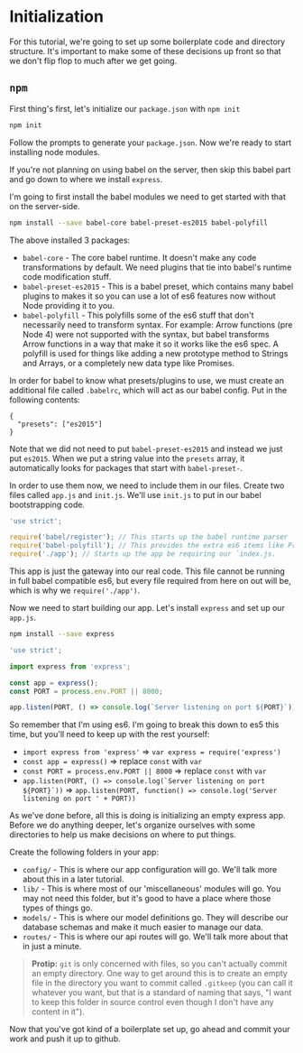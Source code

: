 # Initialization

For this tutorial, we're going to set up some boilerplate code and directory
structure. It's important to make some of these decisions up front so that we
don't flip flop to much after we get going.

## `npm`

First thing's first, let's initialize our `package.json` with `npm init`

```sh
npm init
```

Follow the prompts to generate your `package.json`. Now we're ready to start
installing node modules.

If you're not planning on using babel on the server, then skip this babel
part and go down to where we install `express`.

I'm going to first install the babel modules we need to get started with that
on the server-side.

```sh
npm install --save babel-core babel-preset-es2015 babel-polyfill
```

The above installed 3 packages:

* `babel-core` - The core babel runtime. It doesn't make any code
  transformations by default. We need plugins that tie into babel's runtime
  code modification stuff.
* `babel-preset-es2015` - This is a babel preset, which contains many babel
  plugins to makes it so you can use a lot of es6 features now without Node
  providing it to you.
* `babel-polyfill` - This polyfills some of the es6 stuff that don't
  necessarily need to transform syntax. For example: Arrow functions (pre
  Node 4) were not supported with the syntax, but babel transforms Arrow
  functions in a way that make it so it works like the es6 spec. A polyfill
  is used for things like adding a new prototype method to Strings and Arrays,
  or a completely new data type like Promises.

In order for babel to know what presets/plugins to use, we must create an
additional file called `.babelrc`, which will act as our babel config. Put in
the following contents:

```
{
  "presets": ["es2015"]
}
```

Note that we did not need to put `babel-preset-es2015` and instead we just put
`es2015`. When we put a string value into the `presets` array, it automatically
looks for packages that start with `babel-preset-`.

In order to use them now, we need to include them in our files. Create two
files called `app.js` and `init.js`. We'll use `init.js` to put in our babel
bootstrapping code.

```js
'use strict';

require('babel/register'); // This starts up the babel runtime parser
require('babel-polyfill'); // This provides the extra es6 items like Promises and Array methods
require('./app'); // Starts up the app be requiring our `index.js.

```

This app is just the gateway into our real code. This file cannot be running in
full babel compatible es6, but every file required from here on out will be,
which is why we `require('./app')`.

Now we need to start building our app. Let's install `express` and set up our
`app.js`.

```sh
npm install --save express
```

```js
'use strict';

import express from 'express';

const app = express();
const PORT = process.env.PORT || 8000;

app.listen(PORT, () => console.log(`Server listening on port ${PORT}`));

```

So remember that I'm using es6. I'm going to break this down to es5 this time,
but you'll need to keep up with the rest yourself:

* `import express from 'express'` => `var express = require('express')`
* `const app = express()` => replace `const` with `var`
* `const PORT = process.env.PORT || 8000` => replace `const` with `var`
* ``app.listen(PORT, () => console.log(`Server listening on port ${PORT}`))`` =>
  `app.listen(PORT, function() => console.log('Server listening on port ' + PORT))`

As we've done before, all this is doing is initializing an empty express app.
Before we do anything deeper, let's organize ourselves with some directories to
help us make decisions on where to put things.

Create the following folders in your app:

* `config/` - This is where our app configuration will go. We'll talk more about
  this in a later tutorial.
* `lib/` - This is where most of our 'miscellaneous' modules will go. You may
  not need this folder, but it's good to have a place where those types of
  things go.
* `models/` - This is where our model definitions go. They will describe our
  database schemas and make it much easier to manage our data.
* `routes/` - This is where our api routes will go. We'll talk more about that
  in just a minute.

> **Protip:** `git` is only concerned with files, so you can't actually commit
  an empty directory. One way to get around this is to create an empty file in
  the directory you want to commit called `.gitkeep` (you can call it whatever
  you want, but that is a standard of naming that says, "I want to keep this
  folder in source control even though I don't have any content in it").

Now that you've got kind of a boilerplate set up, go ahead and commit your work
and push it up to github.
